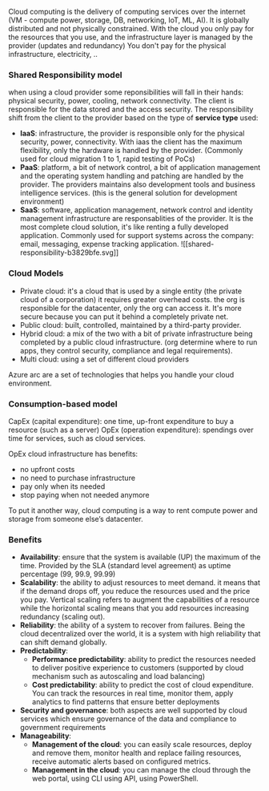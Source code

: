 Cloud computing is the delivery of computing services over the internet (VM - compute power, storage, DB, networking, IoT, ML, AI).
It is globally distributed and not physically constrained.
With the cloud you only pay for the resources that you use, and the infrastructure layer is managed by the provider (updates and redundancy)
You don't pay for the physical infrastructure, electricity, ..
### Shared Responsibility model
when using a cloud provider some reponsibilities will fall in their hands: physical security, power, cooling, network connectivity.
The client is responsible for the data stored and the access security.
The responsibility shift from the client to the provider based on the type of **service type** used:
- **IaaS**: infrastructure, the provider is responsible only for the physical security, power, connectivity. With iaas the client has the maximum flexibility, only the hardware is handled by the provider. (Commonly used for cloud migration 1 to 1, rapid testing of PoCs)
- **PaaS**: platform, a bit of network control, a bit of application management and the operating system handling and patching are handled by the provider. The providers maintains also development tools and business intelligence services. (this is the general solution for development environment)
- **SaaS**: software, application management, network control and identity management infrastructure are responsablities of the provider. It is the most complete cloud solution, it's like renting a fully developed application. Commonly used for support systems across the company: email, messaging, expense tracking application.
![[shared-responsibility-b3829bfe.svg]]

### Cloud Models
- Private cloud: it's a cloud that is used by a single entity (the private cloud of a corporation) it requires greater overhead costs. the org is responsible for the datacenter, only the org can access it. It's more secure because you can put it behind a completely private net.
- Public cloud: built, controlled, maintained by a third-party provider.
- Hybrid cloud: a mix of the two with a bit of private infrastructure being completed by a public cloud infrastructure. (org determine where to run apps, they control security, compliance and legal requirements).
- Multi cloud: using a set of different cloud providers

Azure arc are a set of technologies that helps you handle your cloud environment.

### Consumption-based model
CapEx (capital expenditure): one time, up-front expenditure to buy a resource (such as a server)
OpEx (operation expenditure): spendings over time for services, such as cloud services.

OpEx cloud infrastructure has benefits:
- no upfront costs
- no need to purchase infrastructure
- pay only when its needed
- stop paying when not needed anymore

To put it another way, cloud computing is a way to rent compute power and storage from someone else’s datacenter. 

### Benefits
- **Availability**: ensure that the system is available (UP) the maximum of the time. Provided by the SLA (standard level agreement) as uptime percentage (99, 99.9, 99.99)
- **Scalability**: the ability to adjust resources to meet demand. it means that if the demand drops off, you reduce the resources used and the price you pay. Vertical scaling refers to augment the capabilities of a resource while the horizontal scaling means that you add resources increasing redundancy (scaling out).
- **Reliability**: the ability of a system to recover from failures. Being the cloud decentralized over the world, it is a system with high reliability that can shift demand globally.
- **Predictability**: 
	- **Performance predictability**: ability to predict the resources needed to deliver positive experience to customers (supported by cloud mechanism such as autoscaling and load balancing)
	- **Cost predictability**: ability to predict the cost of cloud expenditure. You can track the resources in real time, monitor them, apply analytics to find patterns that ensure better deployments
- **Security and governance**: both aspects are well supported by cloud services which ensure governance of the data and compliance to government requirements
- **Manageability**:
	- **Management of the cloud**: you can easily scale resources, deploy and remove them, monitor health and replace failing resources, receive automatic alerts based on configured metrics.
	- **Management in the cloud**: you can manage the cloud through the web portal, using CLI using API, using PowerShell.
